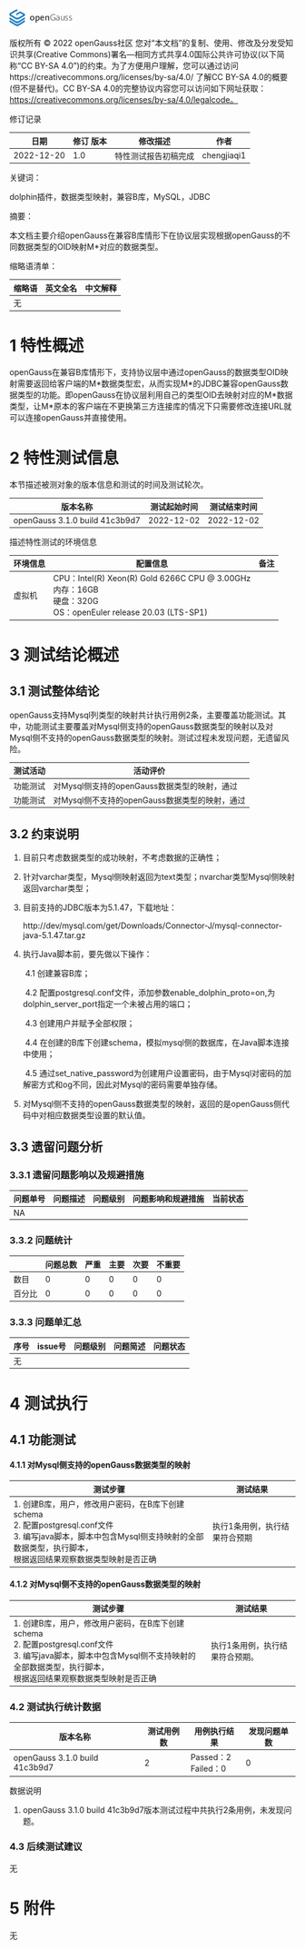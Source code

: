 ![avatar](../../../images/openGauss.png)

版权所有 © 2022  openGauss社区
 您对“本文档”的复制、使用、修改及分发受知识共享(Creative Commons)署名—相同方式共享4.0国际公共许可协议(以下简称“CC BY-SA 4.0”)的约束。为了方便用户理解，您可以通过访问https://creativecommons.org/licenses/by-sa/4.0/ 了解CC BY-SA 4.0的概要 (但不是替代)。CC BY-SA 4.0的完整协议内容您可以访问如下网址获取：https://creativecommons.org/licenses/by-sa/4.0/legalcode。

修订记录

| 日期       | 修订   版本 | 修改描述             | 作者        |
| ---------- | ----------- | -------------------- | ----------- |
| 2022-12-20 | 1.0         | 特性测试报告初稿完成 | chengjiaqi1 |

 关键词： 

dolphin插件，数据类型映射，兼容B库，MySQL，JDBC

摘要：

本文档主要介绍openGauss在兼容B库情形下在协议层实现根据openGauss的不同数据类型的OID映射M*对应的数据类型。

缩略语清单：

| 缩略语 | 英文全名 | 中文解释 |
| ------ | -------- | -------- |
| 无     |          |          |

# 1 特性概述

openGauss在兼容B库情形下，支持协议层中通过openGauss的数据类型OID映射需要返回给客户端的M\*数据类型宏，从而实现M*的JDBC兼容openGauss数据类型的功能。即openGauss在协议层利用自己的类型OID去映射对应的M\*数据类型，让M\*原本的客户端在不更换第三方连接库的情况下只需要修改连接URL就可以连接openGauss并直接使用。

# 2 特性测试信息

本节描述被测对象的版本信息和测试的时间及测试轮次。

| 版本名称                       | 测试起始时间 | 测试结束时间 |
| ------------------------------ | ------------ | ------------ |
| openGauss 3.1.0 build 41c3b9d7 | 2022-12-02   | 2022-12-02   |

描述特性测试的环境信息

| 环境信息 | 配置信息                                                     | 备注 |
| -------- | ------------------------------------------------------------ | ---- |
| 虚拟机   | CPU：Intel(R) Xeon(R) Gold 6266C CPU @ 3.00GHz<br />内存：16GB<br />硬盘：320G<br />OS：openEuler release 20.03 (LTS-SP1) |      |

# 3  测试结论概述

## 3.1 测试整体结论

openGauss支持Mysql列类型的映射共计执行用例2条，主要覆盖功能测试。其中，功能测试主要覆盖对Mysql侧支持的openGauss数据类型的映射以及对Mysql侧不支持的openGauss数据类型的映射。测试过程未发现问题，无遗留风险。

| 测试活动 | 活动评价                                       |
| -------- | ---------------------------------------------- |
| 功能测试 | 对Mysql侧支持的openGauss数据类型的映射，通过   |
| 功能测试 | 对Mysql侧不支持的openGauss数据类型的映射，通过 |

## 3.2 约束说明

1. 目前只考虑数据类型的成功映射，不考虑数据的正确性；

2. 针对varchar类型，Mysql侧映射返回为text类型；nvarchar类型Mysql侧映射返回varchar类型；

3. 目前支持的JDBC版本为5.1.47，下载地址：

      http://dev/mysql.com/get/Downloads/Connector-J/mysql-connector-java-5.1.47.tar.gz

4. 执行Java脚本前，要先做以下操作：

   ​    4.1 创建兼容B库；

   ​    4.2 配置postgresql.conf文件，添加参数enable_dolphin_proto=on,为dolphin_server_port指定一个未被占用的端口；

   ​    4.3 创建用户并赋予全部权限；

   ​    4.4 在创建的B库下创建schema，模拟mysql侧的数据库，在Java脚本连接中使用；

   ​    4.5 通过set_native_password为创建用户设置密码，由于Mysql对密码的加解密方式和og不同，因此对Mysql的密码需要单独存储。

5. 对Mysql侧不支持的openGauss数据类型的映射，返回的是openGauss侧代码中对相应数据类型设置的默认值。


## 3.3  遗留问题分析

### 3.3.1 遗留问题影响以及规避措施

| 问题单号 | 问题描述 | 问题级别 | 问题影响和规避措施 | 当前状态 |
| -------- | -------- | -------- | ------------------ | -------- |
| NA       |          |          |                    |          |

### 3.3.2 问题统计

|        | 问题总数 | 严重 | 主要 | 次要 | 不重要 |
| ------ | -------- | ---- | ---- | ---- | ------ |
| 数目   | 0        | 0    | 0    | 0    | 0      |
| 百分比 | 0        | 0    | 0    | 0    | 0      |

### 3.3.3 问题单汇总

| 序号 | issue号 | 问题级别 | 问题简述 | 问题状态 |
| ---- | ------- | -------- | -------- | -------- |
| 无   |         |          |          |          |

# 4 测试执行

## 4.1 功能测试

#### 4.1.1 对Mysql侧支持的openGauss数据类型的映射

| 测试步骤                                                     | 测试结果                      |
| ------------------------------------------------------------ | ----------------------------- |
| 1. 创建B库，用户，修改用户密码，在B库下创建schema<br>2. 配置postgresql.conf文件<br>3. 编写java脚本，脚本中包含Mysql侧支持映射的全部数据类型，执行脚本，<br>根据返回结果观察数据类型映射是否正确 | 执行1条用例，执行结果符合预期 |

#### 4.1.2 对Mysql侧不支持的openGauss数据类型的映射

| 测试步骤                                                     | 测试结果                        |
| ------------------------------------------------------------ | ------------------------------- |
| 1. 创建B库，用户，修改用户密码，在B库下创建schema<br/>2. 配置postgresql.conf文件<br/>3. 编写java脚本，脚本中包含Mysql侧不支持映射的全部数据类型，执行脚本，<br/>根据返回结果观察数据类型映射是否正确 | 执行1条用例，执行结果符合预期。 |

### 4.2 测试执行统计数据

| 版本名称                       | 测试用例数 | 用例执行结果             | 发现问题单数 |
| ------------------------------ | ---------- | ------------------------ | ------------ |
| openGauss 3.1.0 build 41c3b9d7 | 2          | Passed：2<br />Failed：0 | 0            |

数据说明

1.  openGauss 3.1.0 build 41c3b9d7版本测试过程中共执行2条用例，未发现问题。

### 4.3 后续测试建议

无

# 5 附件

无

